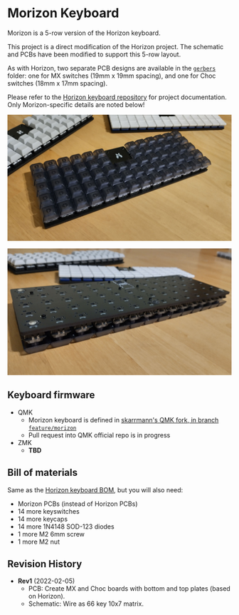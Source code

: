# Morizon Keyboard

Morizon is a 5-row version of the Horizon keyboard.

This project is a direct modification of the Horizon project. The schematic and PCBs have been modified to support this 5-row layout.

As with Horizon, two separate PCB designs are available in the [`gerbers`](gerbers) folder: one for MX switches (19mm x 19mm spacing), and one for Choc switches (18mm x 17mm spacing).

Please refer to the [Horizon keyboard repository](https://github.com/skarrmann/horizon) for project documentation. Only Morizon-specific details are noted below!

![Morizon MX top photo](images/morizon-mx-top.jpg)

![Morizon MX bottom photo](images/morizon-mx-bottom.jpg)

## Keyboard firmware

* QMK
    * Morizon keyboard is defined in [skarrmann's QMK fork, in branch `feature/morizon`](https://github.com/skarrmann/qmk_firmware/tree/feature/morizon/keyboards/morizon)
    * Pull request into QMK official repo is in progress
* ZMK
    * **TBD**

## Bill of materials

Same as the [Horizon keyboard BOM](https://github.com/skarrmann/horizon/#bill-of-materials), but you will also need:

* Morizon PCBs (instead of Horizon PCBs)
* 14 more keyswitches
* 14 more keycaps
* 14 more 1N4148 SOD-123 diodes
* 1 more M2 6mm screw
* 1 more M2 nut

## Revision History

* **Rev1** (2022-02-05)
    * PCB: Create MX and Choc boards with bottom and top plates (based on Horizon).
    * Schematic: Wire as 66 key 10x7 matrix.
